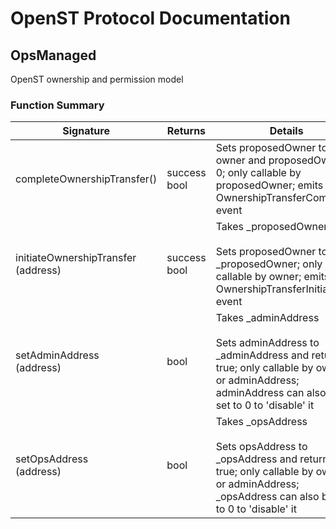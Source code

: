 # OpenST Protocol Documentation

## OpsManaged


OpenST ownership and permission model

### Function Summary

Signature | Returns | Details
--- | --- | ---
completeOwnershipTransfer() | success bool | Sets proposedOwner to owner and proposedOwner to 0; only callable by proposedOwner; emits OwnershipTransferCompleted event
initiateOwnershipTransfer<br/>(address) | success bool | Takes _proposedOwner<br/><br/>Sets proposedOwner to _proposedOwner; only callable by owner; emits OwnershipTransferInitiated event
setAdminAddress<br/>(address) | bool | Takes _adminAddress<br/><br/>Sets adminAddress to _adminAddress and returns true; only callable by owner or adminAddress; adminAddress can also be set to 0 to 'disable' it
setOpsAddress<br/>(address) | bool | Takes _opsAddress<br/><br/>Sets opsAddress to _opsAddress and returns true; only callable by owner or adminAddress; _opsAddress can also be set to 0 to 'disable' it

